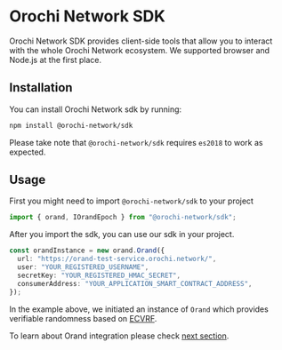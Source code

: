 # Orochi Network SDK

Orochi Network SDK provides client-side tools that allow you to interact with the whole Orochi Network ecosystem. We supported browser and Node.js at the first place.

## Installation

You can install Orochi Network sdk by running:

```bash
npm install @orochi-network/sdk
```

Please take note that `@orochi-network/sdk` requires `es2018` to work as expected.

## Usage

First you might need to import `@orochi-network/sdk` to your project

```ts
import { orand, IOrandEpoch } from "@orochi-network/sdk";
```

After you import the sdk, you can use our sdk in your project.

```ts
const orandInstance = new orand.Orand({
  url: "https://orand-test-service.orochi.network/",
  user: "YOUR_REGISTERED_USERNAME",
  secretKey: "YOUR_REGISTERED_HMAC_SECRET",
  consumerAddress: "YOUR_APPLICATION_SMART_CONTRACT_ADDRESS",
});
```

In the example above, we initiated an instance of `Orand` which provides verifiable randomness based on [ECVRF](../ecvrf/verifiable_random_function.md).

To learn about Orand integration please check [next section](./contract-integration.md).
